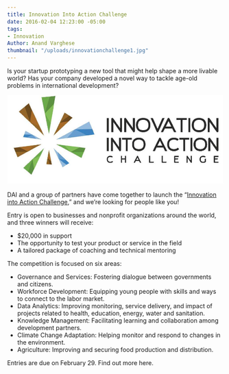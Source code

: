 ```yaml
---
title: Innovation Into Action Challenge
date: 2016-02-04 12:23:00 -05:00
tags:
- Innovation
Author: Anand Varghese
thumbnail: "/uploads/innovationchallenge1.jpg"
---
```


Is your startup prototyping a new tool that might help shape a more livable world? Has your company developed a novel way to tackle age-old problems in international development?

![innovationchallenge1.jpg](/uploads/innovationchallenge1.jpg)

DAI and a group of partners have come together to launch the “[Innovation into Action Challenge,](https://dai.forms.fm/innovation-into-action-challenge?utm_source=dai)” and we’re looking for people like you! 

<!--more-->
 
Entry is open to businesses and nonprofit organizations around the world, and three winners will receive:

* $20,000 in support 
* The opportunity to test your product or service in the field
* A tailored package of coaching and technical mentoring

The competition is focused on six areas:

* Governance and Services: Fostering dialogue between governments and citizens.
* Workforce Development: Equipping young people with skills and ways to connect to the labor market.
* Data Analytics: Improving monitoring, service delivery, and impact of projects related to health, education, energy, water and sanitation.
* Knowledge Management: Facilitating learning and collaboration among development partners.
* Climate Change Adaptation: Helping monitor and respond to changes in the environment.
* Agriculture: Improving and securing food production and distribution.

Entries are due on February 29. Find out more here.